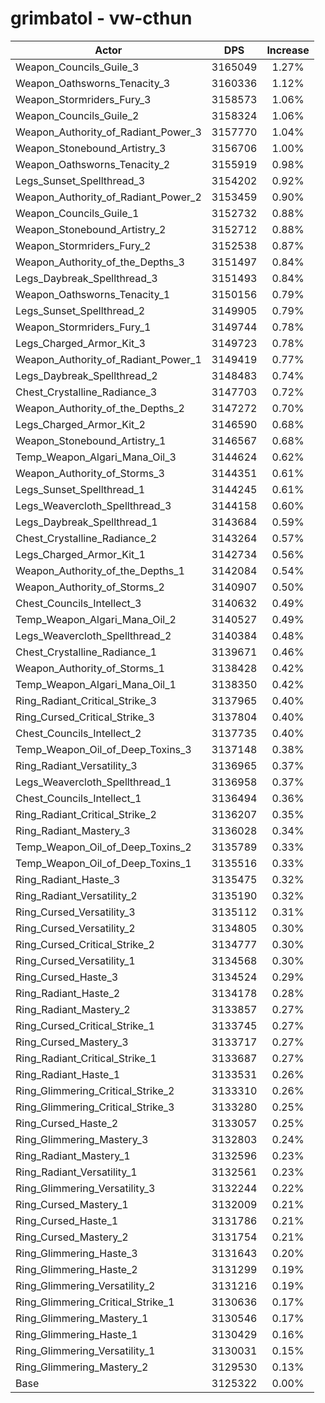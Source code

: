 # grimbatol - vw-cthun
| Actor | DPS | Increase |
|---|:---:|:---:|
|Weapon_Councils_Guile_3|3165049|1.27%|
|Weapon_Oathsworns_Tenacity_3|3160336|1.12%|
|Weapon_Stormriders_Fury_3|3158573|1.06%|
|Weapon_Councils_Guile_2|3158324|1.06%|
|Weapon_Authority_of_Radiant_Power_3|3157770|1.04%|
|Weapon_Stonebound_Artistry_3|3156706|1.00%|
|Weapon_Oathsworns_Tenacity_2|3155919|0.98%|
|Legs_Sunset_Spellthread_3|3154202|0.92%|
|Weapon_Authority_of_Radiant_Power_2|3153459|0.90%|
|Weapon_Councils_Guile_1|3152732|0.88%|
|Weapon_Stonebound_Artistry_2|3152712|0.88%|
|Weapon_Stormriders_Fury_2|3152538|0.87%|
|Weapon_Authority_of_the_Depths_3|3151497|0.84%|
|Legs_Daybreak_Spellthread_3|3151493|0.84%|
|Weapon_Oathsworns_Tenacity_1|3150156|0.79%|
|Legs_Sunset_Spellthread_2|3149905|0.79%|
|Weapon_Stormriders_Fury_1|3149744|0.78%|
|Legs_Charged_Armor_Kit_3|3149723|0.78%|
|Weapon_Authority_of_Radiant_Power_1|3149419|0.77%|
|Legs_Daybreak_Spellthread_2|3148483|0.74%|
|Chest_Crystalline_Radiance_3|3147703|0.72%|
|Weapon_Authority_of_the_Depths_2|3147272|0.70%|
|Legs_Charged_Armor_Kit_2|3146590|0.68%|
|Weapon_Stonebound_Artistry_1|3146567|0.68%|
|Temp_Weapon_Algari_Mana_Oil_3|3144624|0.62%|
|Weapon_Authority_of_Storms_3|3144351|0.61%|
|Legs_Sunset_Spellthread_1|3144245|0.61%|
|Legs_Weavercloth_Spellthread_3|3144158|0.60%|
|Legs_Daybreak_Spellthread_1|3143684|0.59%|
|Chest_Crystalline_Radiance_2|3143264|0.57%|
|Legs_Charged_Armor_Kit_1|3142734|0.56%|
|Weapon_Authority_of_the_Depths_1|3142084|0.54%|
|Weapon_Authority_of_Storms_2|3140907|0.50%|
|Chest_Councils_Intellect_3|3140632|0.49%|
|Temp_Weapon_Algari_Mana_Oil_2|3140527|0.49%|
|Legs_Weavercloth_Spellthread_2|3140384|0.48%|
|Chest_Crystalline_Radiance_1|3139671|0.46%|
|Weapon_Authority_of_Storms_1|3138428|0.42%|
|Temp_Weapon_Algari_Mana_Oil_1|3138350|0.42%|
|Ring_Radiant_Critical_Strike_3|3137965|0.40%|
|Ring_Cursed_Critical_Strike_3|3137804|0.40%|
|Chest_Councils_Intellect_2|3137735|0.40%|
|Temp_Weapon_Oil_of_Deep_Toxins_3|3137148|0.38%|
|Ring_Radiant_Versatility_3|3136965|0.37%|
|Legs_Weavercloth_Spellthread_1|3136958|0.37%|
|Chest_Councils_Intellect_1|3136494|0.36%|
|Ring_Radiant_Critical_Strike_2|3136207|0.35%|
|Ring_Radiant_Mastery_3|3136028|0.34%|
|Temp_Weapon_Oil_of_Deep_Toxins_2|3135789|0.33%|
|Temp_Weapon_Oil_of_Deep_Toxins_1|3135516|0.33%|
|Ring_Radiant_Haste_3|3135475|0.32%|
|Ring_Radiant_Versatility_2|3135190|0.32%|
|Ring_Cursed_Versatility_3|3135112|0.31%|
|Ring_Cursed_Versatility_2|3134805|0.30%|
|Ring_Cursed_Critical_Strike_2|3134777|0.30%|
|Ring_Cursed_Versatility_1|3134568|0.30%|
|Ring_Cursed_Haste_3|3134524|0.29%|
|Ring_Radiant_Haste_2|3134178|0.28%|
|Ring_Radiant_Mastery_2|3133857|0.27%|
|Ring_Cursed_Critical_Strike_1|3133745|0.27%|
|Ring_Cursed_Mastery_3|3133717|0.27%|
|Ring_Radiant_Critical_Strike_1|3133687|0.27%|
|Ring_Radiant_Haste_1|3133531|0.26%|
|Ring_Glimmering_Critical_Strike_2|3133310|0.26%|
|Ring_Glimmering_Critical_Strike_3|3133280|0.25%|
|Ring_Cursed_Haste_2|3133057|0.25%|
|Ring_Glimmering_Mastery_3|3132803|0.24%|
|Ring_Radiant_Mastery_1|3132596|0.23%|
|Ring_Radiant_Versatility_1|3132561|0.23%|
|Ring_Glimmering_Versatility_3|3132244|0.22%|
|Ring_Cursed_Mastery_1|3132009|0.21%|
|Ring_Cursed_Haste_1|3131786|0.21%|
|Ring_Cursed_Mastery_2|3131754|0.21%|
|Ring_Glimmering_Haste_3|3131643|0.20%|
|Ring_Glimmering_Haste_2|3131299|0.19%|
|Ring_Glimmering_Versatility_2|3131216|0.19%|
|Ring_Glimmering_Critical_Strike_1|3130636|0.17%|
|Ring_Glimmering_Mastery_1|3130546|0.17%|
|Ring_Glimmering_Haste_1|3130429|0.16%|
|Ring_Glimmering_Versatility_1|3130031|0.15%|
|Ring_Glimmering_Mastery_2|3129530|0.13%|
|Base|3125322|0.00%|
